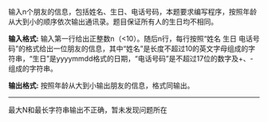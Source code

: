 输入n个朋友的信息，包括姓名、生日、电话号码，本题要求编写程序，按照年龄从大到小的顺序依次输出通讯录。题目保证所有人的生日均不相同。

**输入格式:**
输入第一行给出正整数n（<10）。随后n行，每行按照“姓名 生日 电话号码”的格式给出一位朋友的信息，其中“姓名”是长度不超过10的英文字母组成的字符串，“生日”是yyyymmdd格式的日期，“电话号码”是不超过17位的数字及+、-组成的字符串。

**输出格式:**
按照年龄从大到小输出朋友的信息，格式同输出。

--------
最大N和最长字符串输出不正确，暂未发现问题所在
